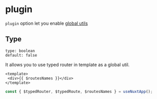 # plugin

`plugin` option let you enable [global utils](../2.usage/7.plugin.md)

## Type
 `type: boolean`  
 `default: false`

It allows you to use typed router in template as a global util.

 ```vue
<template>
  <div>{{ $routesNames }}</div>
</template>
```

```ts
const { $typedRouter, $typedRoute, $routesNames } = useNuxtApp();
```
